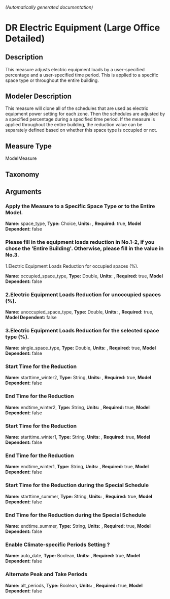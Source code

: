 

###### (Automatically generated documentation)

# DR Electric Equipment (Large Office Detailed)

## Description
This measure adjusts electric equipment loads by a user-specified percentage and a user-specified time period. This is applied to a specific space type or throughout the entire building.

## Modeler Description
This measure will clone all of the schedules that are used as electric equipment power setting for each zone. Then the schedules are adjusted by a specified percentage during a specified time period. If the measure is applied throughout the entire building, the reduction value can be separately defined based on whether this space type is occupied or not.

## Measure Type
ModelMeasure

## Taxonomy


## Arguments


### Apply the Measure to a Specific Space Type or to the Entire Model.

**Name:** space_type,
**Type:** Choice,
**Units:** ,
**Required:** true,
**Model Dependent:** false

### Please fill in the equipment loads reduction in No.1-2, if you chose the 'Entire Building'. Otherwise, please fill in the value in No.3.
 1.Electric Equipment Loads Reduction for occupied spaces (%).

**Name:** occupied_space_type,
**Type:** Double,
**Units:** ,
**Required:** true,
**Model Dependent:** false

### 2.Electric Equipment Loads Reduction for unoccupied spaces (%).

**Name:** unoccupied_space_type,
**Type:** Double,
**Units:** ,
**Required:** true,
**Model Dependent:** false

### 3.Electric Equipment Loads Reduction for the selected space type (%).

**Name:** single_space_type,
**Type:** Double,
**Units:** ,
**Required:** true,
**Model Dependent:** false

### Start Time for the Reduction

**Name:** starttime_winter2,
**Type:** String,
**Units:** ,
**Required:** true,
**Model Dependent:** false

### End Time for the Reduction

**Name:** endtime_winter2,
**Type:** String,
**Units:** ,
**Required:** true,
**Model Dependent:** false

### Start Time for the Reduction

**Name:** starttime_winter1,
**Type:** String,
**Units:** ,
**Required:** true,
**Model Dependent:** false

### End Time for the Reduction

**Name:** endtime_winter1,
**Type:** String,
**Units:** ,
**Required:** true,
**Model Dependent:** false

### Start Time for the Reduction during the Special Schedule

**Name:** starttime_summer,
**Type:** String,
**Units:** ,
**Required:** true,
**Model Dependent:** false

### End Time for the Reduction during the Special Schedule

**Name:** endtime_summer,
**Type:** String,
**Units:** ,
**Required:** true,
**Model Dependent:** false

### Enable Climate-specific Periods Setting ?

**Name:** auto_date,
**Type:** Boolean,
**Units:** ,
**Required:** true,
**Model Dependent:** false

### Alternate Peak and Take Periods

**Name:** alt_periods,
**Type:** Boolean,
**Units:** ,
**Required:** true,
**Model Dependent:** false




